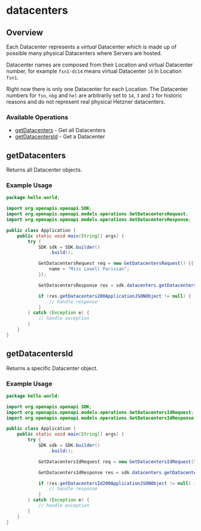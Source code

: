 # datacenters

## Overview

Each Datacenter represents a *virtual* Datacenter which is made up of possible many physical Datacenters where Servers are hosted.

Datacenter names are composed from their Location and virtual Datacenter number, for example `fsn1-dc14` means virtual Datacenter `14` in Location `fsn1`.

Right now there is only one Datacenter for each Location. The Datacenter numbers for `fsn`, `nbg` and `hel` are arbitrarily set to `14`, `3` and `2` for historic reasons and do not represent real physical Hetzner datacenters.


### Available Operations

* [getDatacenters](#getdatacenters) - Get all Datacenters
* [getDatacentersId](#getdatacentersid) - Get a Datacenter

## getDatacenters

Returns all Datacenter objects.

### Example Usage

```java
package hello.world;

import org.openapis.openapi.SDK;
import org.openapis.openapi.models.operations.GetDatacentersRequest;
import org.openapis.openapi.models.operations.GetDatacentersResponse;

public class Application {
    public static void main(String[] args) {
        try {
            SDK sdk = SDK.builder()
                .build();

            GetDatacentersRequest req = new GetDatacentersRequest() {{
                name = "Miss Lowell Parisian";
            }};            

            GetDatacentersResponse res = sdk.datacenters.getDatacenters(req);

            if (res.getDatacenters200ApplicationJSONObject != null) {
                // handle response
            }
        } catch (Exception e) {
            // handle exception
        }
    }
}
```

## getDatacentersId

Returns a specific Datacenter object.

### Example Usage

```java
package hello.world;

import org.openapis.openapi.SDK;
import org.openapis.openapi.models.operations.GetDatacentersIdRequest;
import org.openapis.openapi.models.operations.GetDatacentersIdResponse;

public class Application {
    public static void main(String[] args) {
        try {
            SDK sdk = SDK.builder()
                .build();

            GetDatacentersIdRequest req = new GetDatacentersIdRequest(582020L);            

            GetDatacentersIdResponse res = sdk.datacenters.getDatacentersId(req);

            if (res.getDatacentersId200ApplicationJSONObject != null) {
                // handle response
            }
        } catch (Exception e) {
            // handle exception
        }
    }
}
```
